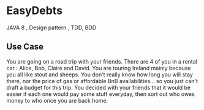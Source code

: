 # EasyDebts
JAVA 8 , Design pattern , TDD, BDD

## Use Case
You are going on a road trip with your friends. There are 4 of you in a rental car :
Alice, Bob, Claire and David. You are touring Ireland mainly because you all like stout
and sheeps.
You don&#39;t really know how long you will stay there, nor the price of gas or affordable
BnB availabilities... so you just can&#39;t draft a budget for this trip.
You decided with your friends that it would be easier if each one would pay some
stuff everyday, then sort out who owes money to who once you are back home.


